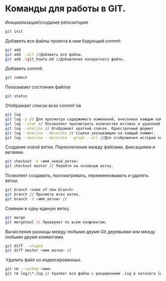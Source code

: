 # Команды для работы в GIT.
Инициализация/создание репозитория
```sh
git init 
```
Добавить все файлы проекта в нам будующий commit.
```sh
git add
git add --all //Добавить все файлы.
git add .\git_howto.md //Добавление конкретного файла.
```
Добавить commit.
```sh
git commit
```
Показывает состояния файлов
```sh
git status
```
Отображает список всех commit`ов
```sh
git log
git log -p // Для просмотра содержимого изменений, внесенных каждым коммитом
git log --stat // Ппозволяет просмотреть количество вставок и удалений в каждом файле.
git log --oneline // Отображает краткий список. Однострочный формат
git log --oneline --decorate // Ссылки указывающие на каждый коммит.
git log --oneline --decorate --graph --all //Для отображения истории коммитов, текущего положения указателей веток и истории ветвления.
```
Создание новой ветки. Переключение между файлами, фиксациями и ветвями.
```sh
git checkout -b <имя_новой_ветки>
git checkout master // Перейти на основную ветку.
```
Позволяет создавать, просматривать, переименовывать и удалять ветки.
```sh
git branch <name of new branch>
git branch // Просмотр всех веток.
git branch -d <имя_ветки> // 
```
Слияние в одну единую ветку.
```sh
git merge
git mergetool \\ Проверяет по всем конфликтам.
```
Вычисления разницы между любыми двумя Git деревьями или между любыми двумя коммитами.
```sh
git diff --staged
git diff master <имя ветки> //
```
 Удалить файл из индексированных.
```sh
git rm --cached <имя>
git rm log/\*.log // Удаляет все файлы с расширением .log в катологе log/
```